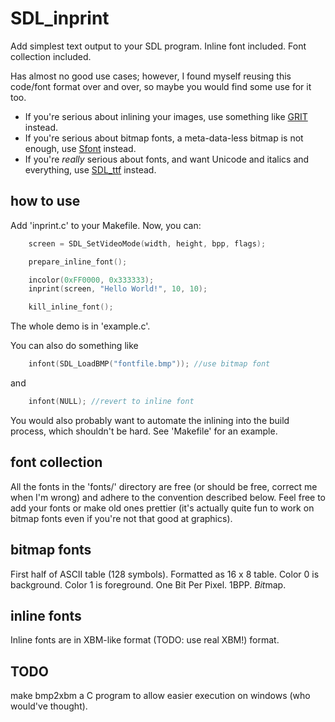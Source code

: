 # SDL_inprint

Add simplest text output to your SDL program. Inline font included. Font collection included.

Has almost no good use cases; however, I found myself reusing this code/font format over
and over, so maybe you would find some use for it too. 

 * If you're serious about inlining your images, use something like
[GRIT][grit] instead.
 * If you're serious about bitmap fonts, a meta-data-less bitmap is not enough,
use [Sfont][sfont] instead.
 * If you're *really* serious about fonts, and want Unicode and italics and
everything, use [SDL_ttf][ttf] instead.

 [grit]: http://www.coranac.com/projects/grit/
 [sfont]: http://www.linux-games.com/sfont/
 [ttf]: http://www.libsdl.org/projects/SDL_ttf/

## how to use

Add 'inprint.c' to your Makefile.
Now, you can:
```c
	screen = SDL_SetVideoMode(width, height, bpp, flags);

	prepare_inline_font();

	incolor(0xFF0000, 0x333333);
	inprint(screen, "Hello World!", 10, 10);

	kill_inline_font();
```
The whole demo is in 'example.c'.

You can also do something like
```c
	infont(SDL_LoadBMP("fontfile.bmp")); //use bitmap font
```
and
```c
	infont(NULL); //revert to inline font
```

You would also probably want to automate the inlining into the build process,
which shouldn't be hard. See 'Makefile' for an example.

## font collection

All the fonts in the 'fonts/' directory are free (or should be free, correct me
when I'm wrong) and adhere to the convention described below. Feel free to add
your fonts or make old ones prettier (it's actually quite fun to work on bitmap
fonts even if you're not that good at graphics). 

## bitmap fonts

First half of ASCII table (128 symbols).
Formatted as 16 x 8 table.
Color 0 is background.
Color 1 is foreground.
One Bit Per Pixel. 1BPP. *Bit*map.

## inline fonts

Inline fonts are in XBM-like format (TODO: use real XBM!) format.

## TODO

make bmp2xbm a C program to allow easier execution on windows (who would've thought). 